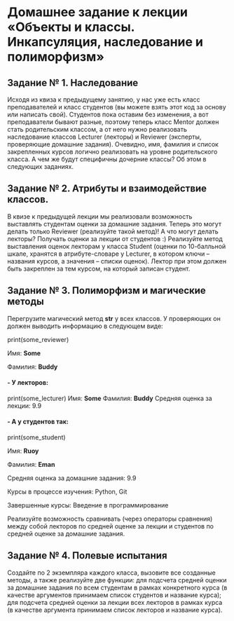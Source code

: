 # Домашнее задание к лекции «Объекты и классы. Инкапсуляция, наследование и полиморфизм»


## Задание № 1. Наследование
Исходя из квиза к предыдущему занятию, у нас уже есть класс преподавателей и класс студентов (вы можете взять этот код за основу или написать свой). Студентов пока оставим без изменения, а вот преподаватели бывают разные, поэтому теперь класс Mentor должен стать родительским классом, а от него нужно реализовать наследование классов Lecturer (лекторы) и Reviewer (эксперты, проверяющие домашние задания). Очевидно, имя, фамилия и список закрепленных курсов логично реализовать на уровне родительского класса. А чем же будут специфичны дочерние классы? Об этом в следующих заданиях.

## Задание № 2. Атрибуты и взаимодействие классов.
В квизе к предыдущей лекции мы реализовали возможность выставлять студентам оценки за домашние задания. Теперь это могут делать только Reviewer (реализуйте такой метод)! А что могут делать лекторы? Получать оценки за лекции от студентов :) Реализуйте метод выставления оценок лекторам у класса Student (оценки по 10-балльной шкале, хранятся в атрибуте-словаре у Lecturer, в котором ключи – названия курсов, а значения – списки оценок). Лектор при этом должен быть закреплен за тем курсом, на который записан студент.

## Задание № 3. Полиморфизм и магические методы
Перегрузите магический метод __str__ у всех классов.
У проверяющих он должен выводить информацию в следующем виде:

print(some_reviewer)

Имя: __Some__

Фамилия: __Buddy__

#### - У лекторов:

print(some_lecturer)
Имя: __Some__
Фамилия: __Buddy__
Средняя оценка за лекции: 9.9

#### - А у студентов так:

print(some_student)

Имя: __Ruoy__

Фамилия: __Eman__

Средняя оценка за домашние задания: 9.9

Курсы в процессе изучения: Python, Git

Завершенные курсы: Введение в программирование

Реализуйте возможность сравнивать (через операторы сравнения) между собой лекторов по средней оценке за лекции и студентов по средней оценке за домашние задания.

## Задание № 4. Полевые испытания
Создайте по 2 экземпляра каждого класса, вызовите все созданные методы, а также реализуйте две функции:
для подсчета средней оценки за домашние задания по всем студентам в рамках конкретного курса (в качестве аргументов принимаем список студентов и название курса);
для подсчета средней оценки за лекции всех лекторов в рамках курса (в качестве аргумента принимаем список лекторов и название курса).